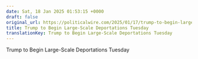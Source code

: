 ```yaml
---
date: Sat, 18 Jan 2025 01:53:15 +0000
draft: false
original_url: https://politicalwire.com/2025/01/17/trump-to-begin-large-scale-deportations-tuesday/
title: Trump to Begin Large-Scale Deportations Tuesday
translationKey: Trump to Begin Large-Scale Deportations Tuesday
---
```


Trump to Begin Large-Scale Deportations Tuesday
